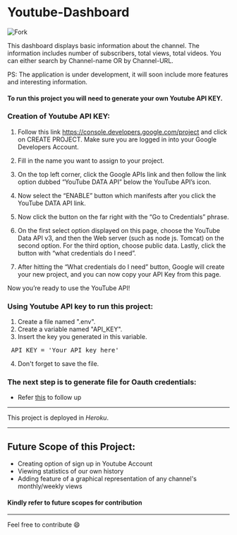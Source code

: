 # Youtube-Dashboard
<img src="https://img.shields.io/github/forks/shriyaMadan/Youtube-Dashboard?label=Fork&style=social" alt="Fork">

This dashboard displays basic information about the channel. The information includes number of subscribers, total views, total videos. You can either search by Channel-name OR by Channel-URL.

PS: The application is under development, it will soon include more features and interesting information.

#### To run this project you will need to generate your own Youtube API KEY.

### Creation of Youtube API KEY:

1. Follow this link https://console.developers.google.com/project and click on CREATE PROJECT. Make sure you are logged in into your Google Developers Account.

2. Fill in the name you want to assign to your project.

3. On the top left corner, click the Google APIs link and then follow the link option dubbed “YouTube DATA API” below the YouTube API’s icon.

4. Now select the “ENABLE” button which manifests after you click the YouTube DATA API link.

5. Now click the button on the far right with the “Go to Credentials” phrase.

6. On the first select option displayed on this page, choose the YouTube Data API v3, and then the Web server (such as node js. Tomcat) on the second option. For the third option, choose public data. Lastly, click the button with “what credentials do I need”.

7. After hitting the “What credentials do I need” button, Google will create your new project, and you can now copy your API Key from this page.

Now you’re ready to use the YouTube API!

### Using Youtube API key to run this project:

1. Create a file named ".env".
2. Create a variable named "API_KEY".
3. Insert the key you generated in this variable.

<pre> API_KEY = 'Your API key here' </pre>

4. Don't forget to save the file.

### The next step is to generate file for Oauth credentials:
   
- Refer [this](Create_json_file_steps.md) to follow up

---

This project is deployed in *Heroku*.

---

## Future Scope of this Project:
* Creating option of sign up in Youtube Account
* Viewing statistics of our own history
* Adding feature of a graphical representation of any channel's monthly/weekly views

#### Kindly refer to future scopes for contribution

---

Feel free to contribute :smile:
